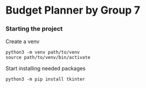 # Budget Planner by Group 7

### Starting the project

Create a venv

    python3 -m venv path/to/venv
    source path/to/venv/bin/activate

Start installing needed packages

    python3 -m pip install tkinter